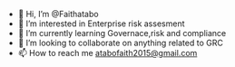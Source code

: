 - 👋 Hi, I’m @Faithatabo
- 👀 I’m interested in Enterprise risk assesment
- 🌱 I’m currently learning Governace,risk and compliance 
- 💞️ I’m looking to collaborate on anything related to GRC
- 📫 How to reach me atabofaith2015@gmail.com

<!---
Faithatabo/Faithatabo is a ✨ special ✨ repository because its `README.md` (this file) appears on your GitHub profile.
You can click the Preview link to take a look at your changes.
--->
